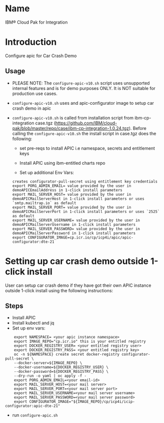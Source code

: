 # Name

IBM&reg; Cloud Pak for Integration

# Introduction

Configure apic for Car Crash Demo

## Usage

- PLEASE NOTE: The `configure-apic-v10.sh` script uses unsupported internal features and is for demo purposes ONLY. It is NOT suitable for production use cases.

- `configure-apic-v10.sh` uses and apic-configurator image to setup car crash demo in apic

- `configure-apic-v10.sh` is called from installation script from ibm-cp-integration case.tgz (https://github.com/IBM/cloud-pak/blob/master/repo/case/ibm-cp-integration-1.0.24.tgz). Before calling the `configure-apic-v10.sh` the install script in case.tgz does the following:

    - set pre-reqs to install APIC i.e namespace, secrets and entitlement keys

    - Install APIC using ibm-entitled charts repo

    - Set up additional Env Vars:
    ```
    creates configurator-pull-secret using entitlement key credentials
    export PORG_ADMIN_EMAIL= value provided by the user in demoAPICEmailAddress in 1-click install parameters
    export MAIL_SERVER_HOST= value provided by the user in demoAPICMailServerHost in 1-click install parameters or uses `smtp.mailtrap.io` as default
    export MAIL_SERVER_PORT= value provided by the user in demoAPICMailServerPort in 1-click install parameters or uses `2525` as default
    export MAIL_SERVER_USERNAME= value provided by the user in demoAPICMailServerUsername in 1-click install parameters
    export MAIL_SERVER_PASSWORD= value provided by the user in demoAPICMailServerPassword in 1-click install parameters
    export CONFIGURATOR_IMAGE=cp.icr.io/cp/icp4i/apic/apic-configurator:dte-21
    ```

# Setting up car crash demo outside 1-click install

User can setup car crash demo if they have got their own APIC instance outside 1-click install using the following instructions:

## Steps
- Install APIC
- Install kubectl and jq
- Set up env vars:
```
    export NAMESPACE= <your apic instance namespace>
    export IMAGE_REPO="cp.icr.io" this is your entitled registry
    export DOCKER_REGISTRY_USER= <your entitled registry user>
    export DOCKER_REGISTRY_PASS= <your entitled registry key>
    oc -n ${NAMESPACE} create secret docker-registry configurator-pull-secret \
    --docker-server=${IMAGE_REPO} \
    --docker-username=${DOCKER_REGISTRY_USER} \
    --docker-password=${DOCKER_REGISTRY_PASS} \
    --dry-run -o yaml | oc apply -f -
    export PORG_ADMIN_EMAIL=<your email-id>
    export MAIL_SERVER_HOST=<your mail server>
    export MAIL_SERVER_PORT=<your mail server port>
    export MAIL_SERVER_USERNAME=<your mail server username>
    export MAIL_SERVER_PASSWORD=<your mail server password>
    export CONFIGURATOR_IMAGE="${IMAGE_REPO}/cp/icp4i/icip-configurator:apic-dte-21"
```
- run `configure-apic.sh`
